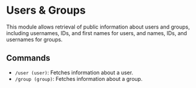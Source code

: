 # Users & Groups

This module allows retrieval of public information about users and groups, including usernames, IDs, and first names for users, and names, IDs, and usernames for groups.

## Commands

- `/user (user)`: Fetches information about a user.
- `/group (group)`: Fetches information about a group.
